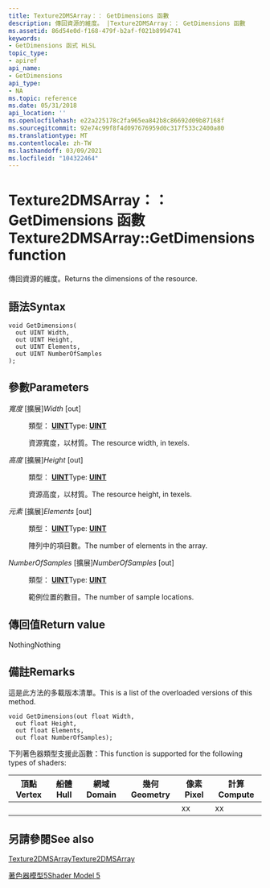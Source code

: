 ```yaml
---
title: Texture2DMSArray：： GetDimensions 函數
description: 傳回資源的維度。 |Texture2DMSArray：： GetDimensions 函數
ms.assetid: 86d54e0d-f168-479f-b2af-f021b8994741
keywords:
- GetDimensions 函式 HLSL
topic_type:
- apiref
api_name:
- GetDimensions
api_type:
- NA
ms.topic: reference
ms.date: 05/31/2018
api_location: ''
ms.openlocfilehash: e22a225178c2fa965ea842b8c86692d09b87168f
ms.sourcegitcommit: 92e74c99f8f4d097676959d0c317f533c2400a80
ms.translationtype: MT
ms.contentlocale: zh-TW
ms.lasthandoff: 03/09/2021
ms.locfileid: "104322464"
---
```

# <a name="texture2dmsarraygetdimensions-function"></a><span data-ttu-id="198e6-105">Texture2DMSArray：： GetDimensions 函數</span><span class="sxs-lookup"><span data-stu-id="198e6-105">Texture2DMSArray::GetDimensions function</span></span>

<span data-ttu-id="198e6-106">傳回資源的維度。</span><span class="sxs-lookup"><span data-stu-id="198e6-106">Returns the dimensions of the resource.</span></span>

## <a name="syntax"></a><span data-ttu-id="198e6-107">語法</span><span class="sxs-lookup"><span data-stu-id="198e6-107">Syntax</span></span>

``` syntax
void GetDimensions(
  out UINT Width,
  out UINT Height,
  out UINT Elements,
  out UINT NumberOfSamples
);
```

## <a name="parameters"></a><span data-ttu-id="198e6-108">參數</span><span class="sxs-lookup"><span data-stu-id="198e6-108">Parameters</span></span>

<dl> <dt>

<span data-ttu-id="198e6-109">*寬度* \[擴展\]</span><span class="sxs-lookup"><span data-stu-id="198e6-109">*Width* \[out\]</span></span>
</dt> <dd>

<span data-ttu-id="198e6-110">類型： **[ **UINT**](/windows/desktop/WinProg/windows-data-types)**</span><span class="sxs-lookup"><span data-stu-id="198e6-110">Type: **[**UINT**](/windows/desktop/WinProg/windows-data-types)**</span></span>

<span data-ttu-id="198e6-111">資源寬度，以材質。</span><span class="sxs-lookup"><span data-stu-id="198e6-111">The resource width, in texels.</span></span>

</dd> <dt>

<span data-ttu-id="198e6-112">*高度* \[擴展\]</span><span class="sxs-lookup"><span data-stu-id="198e6-112">*Height* \[out\]</span></span>
</dt> <dd>

<span data-ttu-id="198e6-113">類型： **[ **UINT**](/windows/desktop/WinProg/windows-data-types)**</span><span class="sxs-lookup"><span data-stu-id="198e6-113">Type: **[**UINT**](/windows/desktop/WinProg/windows-data-types)**</span></span>

<span data-ttu-id="198e6-114">資源高度，以材質。</span><span class="sxs-lookup"><span data-stu-id="198e6-114">The resource height, in texels.</span></span>

</dd> <dt>

<span data-ttu-id="198e6-115">*元素* \[擴展\]</span><span class="sxs-lookup"><span data-stu-id="198e6-115">*Elements* \[out\]</span></span>
</dt> <dd>

<span data-ttu-id="198e6-116">類型： **[ **UINT**](/windows/desktop/WinProg/windows-data-types)**</span><span class="sxs-lookup"><span data-stu-id="198e6-116">Type: **[**UINT**](/windows/desktop/WinProg/windows-data-types)**</span></span>

<span data-ttu-id="198e6-117">陣列中的項目數。</span><span class="sxs-lookup"><span data-stu-id="198e6-117">The number of elements in the array.</span></span>

</dd> <dt>

<span data-ttu-id="198e6-118">*NumberOfSamples* \[擴展\]</span><span class="sxs-lookup"><span data-stu-id="198e6-118">*NumberOfSamples* \[out\]</span></span>
</dt> <dd>

<span data-ttu-id="198e6-119">類型： **[ **UINT**](/windows/desktop/WinProg/windows-data-types)**</span><span class="sxs-lookup"><span data-stu-id="198e6-119">Type: **[**UINT**](/windows/desktop/WinProg/windows-data-types)**</span></span>

<span data-ttu-id="198e6-120">範例位置的數目。</span><span class="sxs-lookup"><span data-stu-id="198e6-120">The number of sample locations.</span></span>

</dd> </dl>

## <a name="return-value"></a><span data-ttu-id="198e6-121">傳回值</span><span class="sxs-lookup"><span data-stu-id="198e6-121">Return value</span></span>

<span data-ttu-id="198e6-122">Nothing</span><span class="sxs-lookup"><span data-stu-id="198e6-122">Nothing</span></span>

## <a name="remarks"></a><span data-ttu-id="198e6-123">備註</span><span class="sxs-lookup"><span data-stu-id="198e6-123">Remarks</span></span>

<span data-ttu-id="198e6-124">這是此方法的多載版本清單。</span><span class="sxs-lookup"><span data-stu-id="198e6-124">This is a list of the overloaded versions of this method.</span></span>


```
void GetDimensions(out float Width,
  out float Height,
  out float Elements,
  out float NumberOfSamples);
```



<span data-ttu-id="198e6-125">下列著色器類型支援此函數：</span><span class="sxs-lookup"><span data-stu-id="198e6-125">This function is supported for the following types of shaders:</span></span>



| <span data-ttu-id="198e6-126">頂點</span><span class="sxs-lookup"><span data-stu-id="198e6-126">Vertex</span></span> | <span data-ttu-id="198e6-127">船體</span><span class="sxs-lookup"><span data-stu-id="198e6-127">Hull</span></span> | <span data-ttu-id="198e6-128">網域</span><span class="sxs-lookup"><span data-stu-id="198e6-128">Domain</span></span> | <span data-ttu-id="198e6-129">幾何</span><span class="sxs-lookup"><span data-stu-id="198e6-129">Geometry</span></span> | <span data-ttu-id="198e6-130">像素</span><span class="sxs-lookup"><span data-stu-id="198e6-130">Pixel</span></span> | <span data-ttu-id="198e6-131">計算</span><span class="sxs-lookup"><span data-stu-id="198e6-131">Compute</span></span> |
|--------|------|--------|----------|-------|---------|
|        |      |        |          | <span data-ttu-id="198e6-132">x</span><span class="sxs-lookup"><span data-stu-id="198e6-132">x</span></span>     | <span data-ttu-id="198e6-133">x</span><span class="sxs-lookup"><span data-stu-id="198e6-133">x</span></span>       |



 

## <a name="see-also"></a><span data-ttu-id="198e6-134">另請參閱</span><span class="sxs-lookup"><span data-stu-id="198e6-134">See also</span></span>

<dl> <dt>

[<span data-ttu-id="198e6-135">Texture2DMSArray</span><span class="sxs-lookup"><span data-stu-id="198e6-135">Texture2DMSArray</span></span>](sm5-object-texture2dmsarray.md)
</dt> <dt>

[<span data-ttu-id="198e6-136">著色器模型5</span><span class="sxs-lookup"><span data-stu-id="198e6-136">Shader Model 5</span></span>](d3d11-graphics-reference-sm5.md)
</dt> </dl>

 

 
